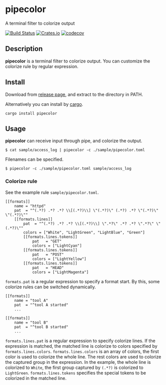 # pipecolor
A terminal filter to colorize output

[![Build Status](https://travis-ci.org/dalance/pipecolor.svg?branch=master)](https://travis-ci.org/dalance/pipecolor)
[![Crates.io](https://img.shields.io/crates/v/pipecolor.svg)](https://crates.io/crates/pipecolor)
[![codecov](https://codecov.io/gh/dalance/pipecolor/branch/master/graph/badge.svg)](https://codecov.io/gh/dalance/pipecolor)

## Description

**pipecolor** is a terminal filter to colorize output.
You can customize the colorize rule by regular expression.

## Install
Download from [release page](https://github.com/dalance/pipecolor/releases/latest), and extract to the directory in PATH.

Alternatively you can install by [cargo](https://crates.io).

```
cargo install pipecolor
```

## Usage

**pipecolor** can receive input through pipe, and colorize the output.

```
$ cat sample/access_log | pipecolor -c ./sample/pipecolor.toml
```

Filenames can be specified.

```
$ pipecolor -c ./sample/pipecolor.toml sample/access_log
```

### Colorize rule

See the example rule `sample/pipecolor.toml`.

```
[[formats]]
    name = "httpd"
    pat  = "^(.*?) .*? .*? \\[(.*?)\\] \"(.*?)\" (.*?) .*? \"(.*?)\" \"(.*?)\""
    [[formats.lines]]
        pat  = "^(.*?) .*? .*? \\[(.*?)\\] \".*?\" .*? .*? \".*?\" \"(.*?)\""
        colors = ["White", "LightGreen", "LightBlue", "Green"]
        [[formats.lines.tokens]]
            pat   = "GET"
            colors = ["LightCyan"]
        [[formats.lines.tokens]]
            pat   = "POST"
            colors = ["LightYellow"]
        [[formats.lines.tokens]]
            pat   = "HEAD"
            colors = ["LightMagenta"]
```

`formats.pat` is a regular expression to specify a format start.
By this, some colorize rules can be switched dynamically.

```
[[formats]]
    name = "tool A"
    pat  = "^tool A started"
    ...

[[formats]]
    name = "tool B"
    pat  = "^tool B started"
    ...
```

`formats.lines.pat` is a regular expression to specify colorize lines.
If the expression is matched, the matched line is colorize to colors specified by `formats.lines.colors`.
`formats.lines.colors` is an array of colors, the first color is used to colorize the whole line.
The rest colors are used to colorize the captured group in the expression.
In the example, the whole line is colorized to `White`, the first group captured by `(.*?)` is colorized to `LightGreen`.
`formats.lines.tokens` specifies the special tokens to be colorized in the matched line.
